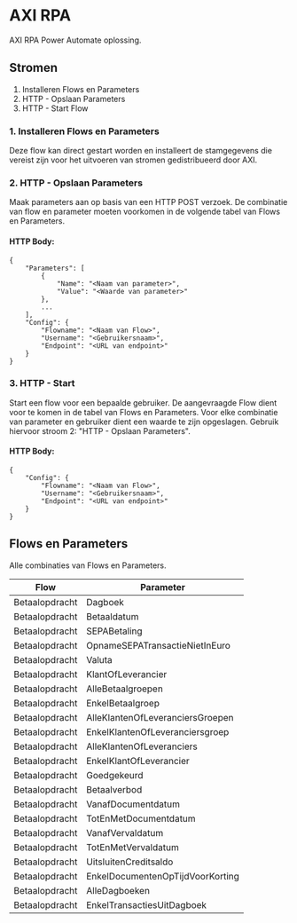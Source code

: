 # AXI RPA

AXI RPA Power Automate oplossing.

## Stromen
1. Installeren Flows en Parameters
2. HTTP - Opslaan Parameters
3. HTTP - Start Flow

### 1. Installeren Flows en Parameters
Deze flow kan direct gestart worden en installeert de stamgegevens die vereist zijn voor het uitvoeren van stromen gedistribueerd door AXI.

### 2. HTTP - Opslaan Parameters
Maak parameters aan op basis van een HTTP POST verzoek.
De combinatie van flow en parameter moeten voorkomen in de volgende tabel van Flows en Parameters.

#### HTTP Body:
```
{
    "Parameters": [
        {
            "Name": "<Naam van parameter>",
            "Value": "<Waarde van parameter>"
        },
        ...
    ],
    "Config": {
        "Flowname": "<Naam van Flow>",
        "Username": "<Gebruikersnaam>",
        "Endpoint": "<URL van endpoint>"
    }
}
```

### 3. HTTP - Start
Start een flow voor een bepaalde gebruiker.
De aangevraagde Flow dient voor te komen in de tabel van Flows en Parameters.
Voor elke combinatie van parameter en gebruiker dient een waarde te zijn opgeslagen. Gebruik hiervoor stroom 2: "HTTP - Opslaan Parameters".

#### HTTP Body:
```
{
    "Config": {
        "Flowname": "<Naam van Flow>",
        "Username": "<Gebruikersnaam>",
        "Endpoint": "<URL van endpoint>"
    }
}
```

## Flows en Parameters
Alle combinaties van Flows en Parameters.

|Flow|Parameter|
|----|---------|
|Betaalopdracht|Dagboek|
|Betaalopdracht|Betaaldatum|
|Betaalopdracht|SEPABetaling|
|Betaalopdracht|OpnameSEPATransactieNietInEuro|
|Betaalopdracht|Valuta|
|Betaalopdracht|KlantOfLeverancier|
|Betaalopdracht|AlleBetaalgroepen|
|Betaalopdracht|EnkelBetaalgroep|
|Betaalopdracht|AlleKlantenOfLeveranciersGroepen|
|Betaalopdracht|EnkelKlantenOfLeveranciersgroep|
|Betaalopdracht|AlleKlantenOfLeveranciers|
|Betaalopdracht|EnkelKlantOfLeverancier|
|Betaalopdracht|Goedgekeurd|
|Betaalopdracht|Betaalverbod|
|Betaalopdracht|VanafDocumentdatum|
|Betaalopdracht|TotEnMetDocumentdatum|
|Betaalopdracht|VanafVervaldatum|
|Betaalopdracht|TotEnMetVervaldatum|
|Betaalopdracht|UitsluitenCreditsaldo|
|Betaalopdracht|EnkelDocumentenOpTijdVoorKorting|
|Betaalopdracht|AlleDagboeken|
|Betaalopdracht|EnkelTransactiesUitDagboek|